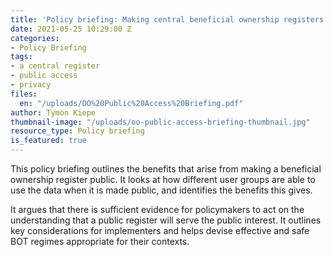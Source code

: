 ```yaml
---
title: 'Policy briefing: Making central beneficial ownership registers public'
date: 2021-05-25 10:29:00 Z
categories:
- Policy Briefing
tags:
- a central register
- public access
- privacy
files:
  en: "/uploads/OO%20Public%20Access%20Briefing.pdf"
author: Tymon Kiepe
thumbnail-image: "/uploads/oo-public-access-briefing-thumbnail.jpg"
resource_type: Policy briefing
is_featured: true
---
```


This policy briefing outlines the benefits that arise from making a beneficial ownership register public. It looks at how different user groups are able to use the data when it is made public, and identifies the benefits this gives. 

It argues that there is sufficient evidence for policymakers to act on the understanding that a public register will serve the public interest. It outlines key considerations for implementers and helps devise effective and safe BOT regimes appropriate for their contexts.